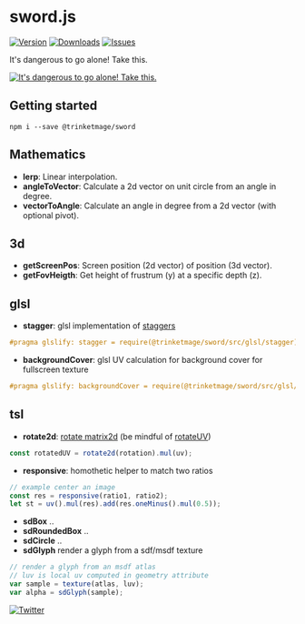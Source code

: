 # sword.js


<p>
  <a href="https://www.npmjs.com/package/@trinketmage/sword"><img src="https://img.shields.io/npm/v/@trinketmage/sword" alt="Version"></a>
  <a href="https://www.npmjs.com/package/@trinketmage/sword"><img src="https://img.shields.io/npm/dy/@trinketmage/sword" alt="Downloads"></a>
  <a href="https://github.com/trinketmage/sword/issues"><img src="https://img.shields.io/github/issues/trinketmage/sword" alt="Issues"></a>
</p>
It's dangerous to go alone! Take this.

[![It's dangerous to go alone! Take this.](https://www.zeldadungeon.net/wp-content/uploads/2013/04/tumblr_mlkpzij6T81qizbpto1_1280.gif)](https://magicalgametime.com/post/48470399171)

## Getting started
```
npm i --save @trinketmage/sword
```

## Mathematics

- **lerp**: Linear interpolation.
- **angleToVector**: Calculate a 2d vector on unit circle from an angle in degree.
- **vectorToAngle**: Calculate an angle in degree from a 2d vector (with optional pivot).

## 3d
- **getScreenPos**: Screen position (2d vector) of position (3d vector).
- **getFovHeigth**: Get height of frustrum (y) at a specific depth (z).

## glsl
- **stagger**: glsl implementation of [staggers](https://greensock.com/docs/v3/Staggers)
``` glsl
#pragma glslify: stagger = require(@trinketmage/sword/src/glsl/stagger)
```
- **backgroundCover**: glsl UV calculation for background cover for fullscreen texture
``` glsl
#pragma glslify: backgroundCover = require(@trinketmage/sword/src/glsl/backgroundCover)
```

## tsl
- **rotate2d**: [rotate matrix2d](https://thebookofshaders.com/08/) (be mindful of [rotateUV](https://github.com/mrdoob/three.js/wiki/Three.js-Shading-Language#uv-utils))
``` js
const rotatedUV = rotate2d(rotation).mul(uv);
```
- **responsive**: homothetic helper to match two ratios
``` js
// example center an image
const res = responsive(ratio1, ratio2);
let st = uv().mul(res).add(res.oneMinus().mul(0.5));
```
- **sdBox** ..
- **sdRoundedBox** ..
- **sdCircle** ..
- **sdGlyph** render a glyph from a sdf/msdf texture
``` js
// render a glyph from an msdf atlas
// luv is local uv computed in geometry attribute
var sample = texture(atlas, luv);
var alpha = sdGlyph(sample);
```

<p>
  <a href="https://twitter.com/remuemeninge"><img src="https://img.shields.io/twitter/follow/remuemeninge?style=social" alt="Twitter"></a>
</p>
